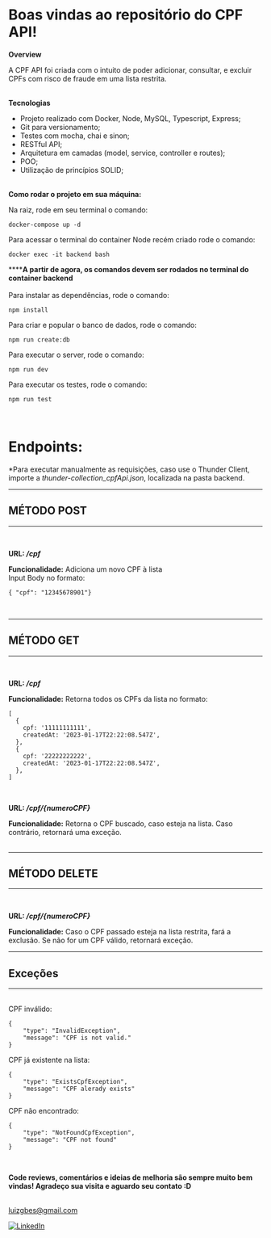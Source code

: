 # Boas vindas ao repositório do CPF API!



**Overview**

A CPF API foi criada com o intuito de poder adicionar, consultar, e excluir CPFs com risco de fraude em uma lista restrita.
<br><br>

**Tecnologias**

- Projeto realizado com Docker, Node, MySQL, Typescript, Express;
- Git para versionamento;
- Testes com mocha, chai e sinon;
- RESTful API;
- Arquitetura em camadas (model, service, controller e routes);
- POO;
- Utilização de princípios SOLID;
<br><br>

**Como rodar o projeto em sua máquina:**

 Na raiz, rode em seu terminal o comando:
 ```
 docker-compose up -d
 ```
 Para acessar o terminal do container Node recém criado rode o comando:
 ```
 docker exec -it backend bash
 ```
 ******A partir de agora, os comandos devem ser rodados no terminal do container backend**
 <br>
 <br>
 Para instalar as dependências, rode o comando:
 ```
 npm install
 ```
 Para criar e popular o banco de dados, rode o comando:
  ```
 npm run create:db
 ```
 Para executar o server, rode o comando:
 ```
 npm run dev
 ```
 Para executar os testes, rode o comando:
 ```
 npm run test
 ```
<br>

# Endpoints:

*Para executar manualmente as requisições, caso use o Thunder Client, importe a _thunder-collection_cpfApi.json_, localizada na pasta backend.

-----
## MÉTODO POST
-----
<br> 

  **URL: _/cpf_**

  **Funcionalidade:** Adiciona um novo CPF à lista <br>
  Input Body no formato:
  ````
  { "cpf": "12345678901"}
  ````
<br>

-----
## MÉTODO GET
-----
<br> 

  **URL: _/cpf_**

  **Funcionalidade:** Retorna todos os CPFs da lista no formato:<br>
  ```
  [
    {
      cpf: '11111111111',
      createdAt: '2023-01-17T22:22:08.547Z',
    },
    {
      cpf: '22222222222',
      createdAt: '2023-01-17T22:22:08.547Z',
    },
  ]
  ```
  <br>
  
  **URL: _/cpf/{numeroCPF}_**

  **Funcionalidade:** Retorna o CPF buscado, caso esteja na lista. Caso contrário, retornará uma exceção.
  <br><br> 

-----
## MÉTODO DELETE
-----
<br> 

  **URL: _/cpf/{numeroCPF}_**

  **Funcionalidade:** Caso o CPF passado esteja na lista restrita, fará a exclusão. Se não for um CPF válido, retornará exceção.

-----
## Exceções
-----
<br>
CPF inválido:

````
{
	"type": "InvalidException",
	"message": "CPF is not valid."
}
````

CPF já existente na lista:

````
{
	"type": "ExistsCpfException",
	"message": "CPF alerady exists"
}
````

CPF não encontrado:
````
{
	"type": "NotFoundCpfException",
	"message": "CPF not found"
}
````
<br>

**Code reviews, comentários e ideias de melhoria são sempre muito bem vindas!
Agradeço sua visita e aguardo seu contato :D**
<br>
<br>

luizgbes@gmail.com

<a href="https://www.linkedin.com/in/lgbestel">
  <img alt="LinkedIn" src="https://img.shields.io/badge/LinkedIn-0077B5?style=for-the-badge&logo=linkedin&logoColor=white" />
</a>
